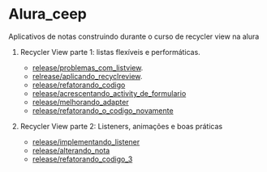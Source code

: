 # Alura_ceep
Aplicativos de notas construindo durante o curso de recycler view na alura

  1. Recycler View parte 1: listas flexíveis e performáticas.
    
     - [release/problemas_com_listview](https://github.com/phtrebil/Alura_ceep/tree/release/problemas_com_listview).
     - [relrease/aplicando_recyclreview](https://github.com/phtrebil/Alura_ceep/tree/relrease/aplicando_recyclreview).
     - [release/refatorando_codigo](https://github.com/phtrebil/Alura_ceep/tree/release/refatorando_codigo)
     - [release/acrescentando_activity_de_formulario](https://github.com/phtrebil/Alura_ceep/tree/release/acrescentando_activity_de_formulario)
     - [release/melhorando_adapter](https://github.com/phtrebil/Alura_ceep/tree/release/melhorando_adapter)
     - [release/refatorando_o_codigo_novamente](https://github.com/phtrebil/Alura_ceep/tree/release/refatorando_o_codigo_novamente)


  2. Recycler View parte 2: Listeners, animações e boas práticas
     
     - [release/implementando_listener](https://github.com/phtrebil/Alura_ceep/tree/release/implementando_listener)
     - [release/alterando_nota](https://github.com/phtrebil/Alura_ceep/tree/release/alterando_nota)
     - [release/refatorando_codigo_3](https://github.com/phtrebil/Alura_ceep/tree/release/refatorando_codigo_3)
